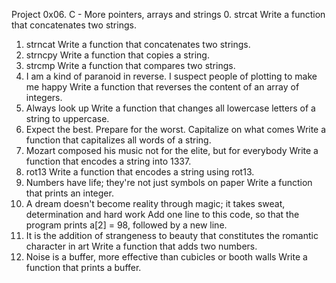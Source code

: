 Project
0x06. C - More pointers, arrays and strings
0. strcat
Write a function that concatenates two strings.
1. strncat
Write a function that concatenates two strings.
2. strncpy
Write a function that copies a string.
3. strcmp
Write a function that compares two strings.
4. I am a kind of paranoid in reverse. I suspect people of plotting to make me happy
Write a function that reverses the content of an array of integers.
5. Always look up
Write a function that changes all lowercase letters of a string to uppercase.
6. Expect the best. Prepare for the worst. Capitalize on what comes
Write a function that capitalizes all words of a string.
7. Mozart composed his music not for the elite, but for everybody
Write a function that encodes a string into 1337.
8. rot13
Write a function that encodes a string using rot13.
9. Numbers have life; they're not just symbols on paper
Write a function that prints an integer.
10. A dream doesn't become reality through magic; it takes sweat, determination and hard work
Add one line to this code, so that the program prints a[2] = 98, followed by a new line.
11. It is the addition of strangeness to beauty that constitutes the romantic character in art
Write a function that adds two numbers.
12. Noise is a buffer, more effective than cubicles or booth walls
Write a function that prints a buffer.
